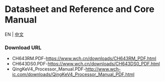 # Datasheet and Reference and Core Manual

EN | [中文](README_zh.md)

### Download URL

- CH643RM.PDF-https://www.wch.cn/downloads/CH643RM_PDF.html
- CH643DS0.PDF-https://www.wch.cn/downloads/CH643DS0_PDF.html
- QingKeV4_Processor_Manual.PDF-http://www.wch-ic.com/downloads/QingKeV4_Processor_Manual_PDF.html
